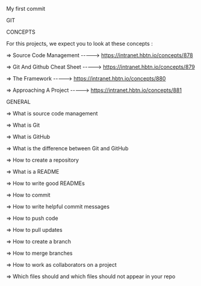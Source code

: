 My first commit

GIT


CONCEPTS

   For this projects, we expect you to look at these concepts :

   => Source Code Management  -----> https://intranet.hbtn.io/concepts/878

   => Git And Github Cheat Sheet  ----->  https://intranet.hbtn.io/concepts/879

   => The Framework  ----->  https://intranet.hbtn.io/concepts/880

   => Approaching A Project  ----->  https://intranet.hbtn.io/concepts/881


GENERAL

   => What is source code management

   => What is Git

   => What is GitHub

   => What is the difference between Git and GitHub

   => How to create a repository

   => What is a README

   => How to write good READMEs

   => How to commit

   => How to write helpful commit messages

   => How to push code

   => How to pull updates

   => How to create a branch

   => How to merge branches

   => How to work as collaborators on a project

   => Which files should and which files should not appear in your repo

